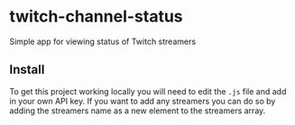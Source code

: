 # twitch-channel-status

Simple app for viewing status of Twitch streamers

## Install

To get this project working locally you will need to edit the ```.js``` file and add in your own API key. 
If you want to add any streamers you can do so by adding the streamers name as a new element to the streamers array.
